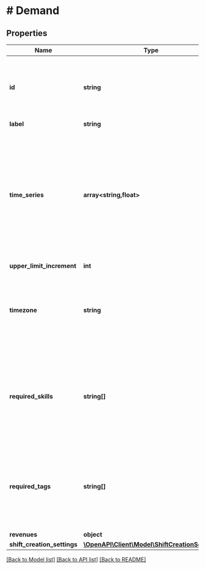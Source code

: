 # # Demand

## Properties

Name | Type | Description | Notes
------------ | ------------- | ------------- | -------------
**id** | **string** | Your system&#39;s unique identifier for this demand (e.g., department ID, location ID, event ID). |
**label** | **string** |  | [optional]
**time_series** | **array<string,float>** | Staffing level requirements over time as change points. Each entry specifies when the required number of workers changes. Format: {timestamp: worker_count}. The last entry must be 0 to indicate demand end. | [optional]
**upper_limit_increment** | **int** |  | [optional]
**timezone** | **string** | Timezone for interpreting the demand time series and any automatically created shifts. Should match your local business timezone. |
**required_skills** | **string[]** | Skills, certifications, or qualifications that workers must possess to fulfill this demand. Only workers with all these skills will be considered. |
**required_tags** | **string[]** | Tags that shifts must have to count toward fulfilling this demand. Useful for matching specific shift types, locations, or characteristics. |
**revenues** | **object** |  | [optional]
**shift_creation_settings** | [**\OpenAPI\Client\Model\ShiftCreationSettings**](ShiftCreationSettings.md) |  | [optional]

[[Back to Model list]](../../README.md#models) [[Back to API list]](../../README.md#endpoints) [[Back to README]](../../README.md)
